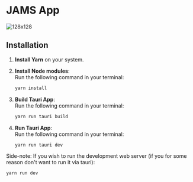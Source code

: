 # JAMS App

![128x128](https://github.com/user-attachments/assets/b9816724-a71f-45c4-8213-5eb72b889d7a)

## Installation

1. **Install Yarn** on your system.

2. **Install Node modules**:  
   Run the following command in your terminal:

    ```bash
    yarn install

    ```

3. **Build Tauri App**:  
   Run the following command in your terminal:

    ```bash
    yarn run tauri build

    ```

4. **Run Tauri App**:  
   Run the following command in your terminal:
    ```bash
    yarn run tauri dev
    ```

Side-note: If you wish to run the development web server (if you for some reason don't want to run it via tauri):

```bash
yarn run dev

```
